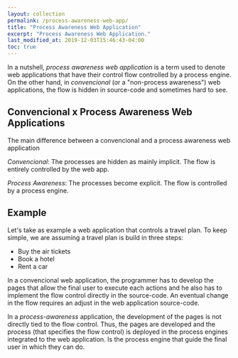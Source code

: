 ```yaml
---
layout: collection
permalink: /process-awareness-web-app/
title: "Process Awareness Web Application"
excerpt: "Process Awareness Web Application."
last_modified_at: 2019-12-03T15:46:43-04:00
toc: true
---
```


In a nutshell, *process awareness web application* is a term used to denote web applications that have their control flow controlled by a process engine. On the other hand, in *convencional* (or a "non-process awareness") web applications, the flow is hidden in source-code and sometimes hard to see.


## Convencional x Process Awareness Web Applications

The main difference between a convencional and a process awareness web application 

*Convencional*: The processes are hidden as mainly implicit. The flow is entirely controlled by the web app.

*Process Awareness*: The processes become explicit. The flow is controlled by a process engine.

## Example

Let's take as example a web application that controls a travel plan. To keep simple, we are assuming a travel plan is build in three steps:

* Buy the air tickets
* Book a hotel
* Rent a car

In a convencional web application, the programmer has to develop the pages that allow the final user to execute each actions and he also has to implement the flow control directly in the source-code. An eventual change in the flow requires an adjust in the web application source-code.

In a *process-awareness* application, the development of the pages is not directly tied to the flow control. Thus, the pages are developed and the process (that specifies the flow control) is deployed in the process engines integrated to the web application. Is the process engine that guide the final user in which they can do.



